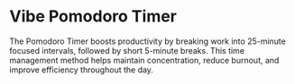 # Vibe Pomodoro Timer

The Pomodoro Timer boosts productivity by breaking work into 25-minute focused intervals, followed by short 5-minute breaks. This time management method helps maintain concentration, reduce burnout, and improve efficiency throughout the day.